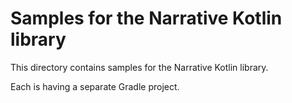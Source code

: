 # Samples for the Narrative Kotlin library

This directory contains samples for the Narrative Kotlin library.

Each is having a separate Gradle project.
